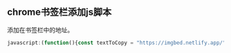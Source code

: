 

## chrome书签栏添加js脚本

添加在书签栏中的地址。
```js
javascript:(function(){const textToCopy = "https://imgbed.netlify.app/";navigator.clipboard.writeText(textToCopy);})();
```